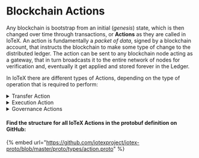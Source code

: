 # Blockchain Actions

Any blockchain is bootstrap from an initial (_genesis_) state, which is then changed over time through transactions, or **Actions** as they are called in IoTeX. An action is fundamentally a _packet of data_, signed by a blockchain account, that instructs the blockchain to make some type of change to the distributed ledger. The action can be sent to any blockchain node acting as a gateway, that in turn broadcasts it to the entire network of nodes for verification and, eventually it get applied and stored forever in the Ledger.

In IoTeX there are different types of Actions, depending on the type of operation that is required to perform:

<details>

<summary>Transfer Action</summary>

A transfer is an action initiated by an account, intended to _transfer_ a certain amount of IOTX tokens owned by that account (_sender_) into another account (_recipient_).

</details>

<details>

<summary>Execution Action</summary>

An execution is an action initiated by an account, intended to run the code associated with a smart contract account.&#x20;

</details>

<details>

<summary>Governance Actions</summary>

Governance actions are low level actions between an account and the blockchain itself, intended to manage the voting mechanism, delegate registrations and rewards.

* **GrantReward** is the action initiated by the blockchain, to grant either block or epoch reward to a delegate
* **ClaimFromRewardingFund** is the action initiated by an account to claim delegate reward from the granted rewards fund
* **DepositToRewardingFund** is the action initiated by the blockchain to deposit a delegate reward to the rewarding fund
* **CandidateRegister** is the action to register a candidate
* **CandidateUpdate** is the action to update a candidate data
* **CreateStake** defines the action of stake creation
* **Restake** defines the action of stake again with different options
* **DepositToStake** defines the action of stake add deposit
* **TransferStake** defines the action of transfering stake ownership to another account
* **Unstake** defines the action of unstake
* **WithdrawStake** defines the action of stake withdraw

</details>



#### Find the structure for all IoTeX Actions in the protobuf definition on GitHub:

{% embed url="https://github.com/iotexproject/iotex-proto/blob/master/proto/types/action.proto" %}



